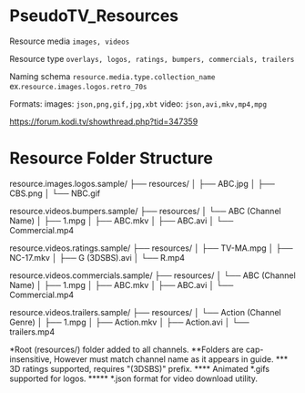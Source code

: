# PseudoTV_Resources

Resource media `images, videos`

Resource type `overlays, logos, ratings, bumpers, commercials, trailers`

Naming schema `resource.media.type.collection_name` ex.`resource.images.logos.retro_70s`

Formats:
  images: `json,png,gif,jpg,xbt`
  video: `json,avi,mkv,mp4,mpg`

https://forum.kodi.tv/showthread.php?tid=347359


# Resource Folder Structure

resource.images.logos.sample/
├── resources/
│   ├── ABC.jpg
│   ├── CBS.png
│   └── NBC.gif

resource.videos.bumpers.sample/
├── resources/
│   └── ABC (Channel Name)
│       ├── 1.mpg
│       ├── ABC.mkv
│       ├── ABC.avi
│       └── Commercial.mp4

resource.videos.ratings.sample/
├── resources/
│   ├── TV-MA.mpg
│   ├── NC-17.mkv
│   ├── G (3DSBS).avi
│   └── R.mp4

resource.videos.commercials.sample/
├── resources/
│   └── ABC (Channel Name)
│       ├── 1.mpg
│       ├── ABC.mkv
│       ├── ABC.avi
│       └── Commercial.mp4

resource.videos.trailers.sample/
├── resources/
│   └── Action (Channel Genre)
│       ├── 1.mpg
│       ├── Action.mkv
│       ├── Action.avi
│       └── trailers.mp4
          
*Root (resources/) folder added to all channels.
**Folders are cap-insensitive, However must match channel name as it appears in guide.
*** 3D ratings supported, requires "(3DSBS)" prefix.
**** Animated *.gifs supported for logos.
***** *.json format for video download utility. 
